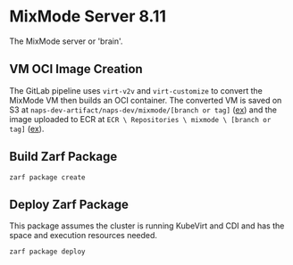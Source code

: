 # MixMode Server 8.11

The MixMode server or 'brain'.

## VM OCI Image Creation

The GitLab pipeline uses `virt-v2v` and `virt-customize` to convert the MixMode VM then builds an OCI container. The converted VM is saved on S3 at `naps-dev-artifact/naps-dev/mixmode/[branch or tag]` ([ex](https://s3.console.aws.amazon.com/s3/object/naps-dev-artifacts?region=us-east-1&prefix=naps-dev/mixmode/feature/mm/mixmode-8.11-sda)) and the image uploaded to ECR at `ECR \ Repositories \ mixmode \ [branch or tag]` ([ex](https://us-east-1.console.aws.amazon.com/ecr/repositories/private/765814079306/mixmode/_/image/sha256:18435cb63d84c86034e31a4c7355efda1651ebe042d507720ef92eba5da15572/details?region=us-east-1)).

## Build Zarf Package

`zarf package create`

## Deploy Zarf Package

This package assumes the cluster is running KubeVirt and CDI and has the space and execution resources needed.

`zarf package deploy`
